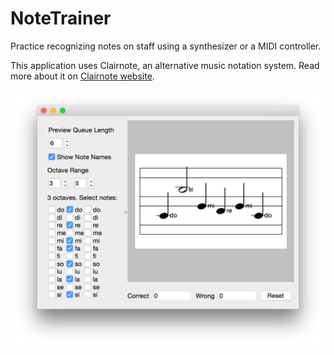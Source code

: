 # NoteTrainer

Practice recognizing notes on staff using a synthesizer or a MIDI controller.

This application uses Clairnote, an alternative music notation system. Read more about it on <a href="http://clairnote.org">Clairnote website</a>.

![Screenshot](https://raw.githubusercontent.com/zmeyc/notetrainer/gh-pages/images/NoteTrainer.png)

